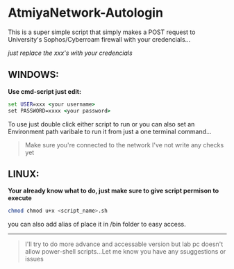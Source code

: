 # AtmiyaNetwork-Autologin

This is a super simple script that simply makes a POST request to University's Sophos/Cyberroam firewall with your credencials...

*just replace the xxx's with your credencials*

## WINDOWS:

**Use cmd-script just edit:**
```cmd
set USER=xxx <your username>
set PASSWORD=xxxx <your password>
```

To use just double click either script to run or you can also set an Environment path varibale to run it from just a one terminal command...

>Make sure you're connected to the network I've not write any checks yet

## LINUX:

**Your already know what to do, just make sure to give script permison to execute**

```sh
chmod chmod u+x <script_name>.sh
```

you can also add alias of place it in /bin folder to easy access.

----------


>I'll try to do more advance and accessable version but lab pc doesn't allow power-shell scripts...Let me know you have any ssuggestions or issues